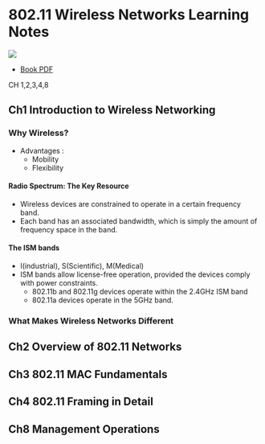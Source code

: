 # 802.11 Wireless Networks Learning Notes
![](https://i.imgur.com/89Wc4LX.png)
* [Book PDF](https://paginas.fe.up.pt/~ee05005/tese/arquivos/ieee80211.pdf) 


CH 1,2,3,4,8


## Ch1 Introduction to Wireless Networking

### Why Wireless?
* Advantages : 
    * Mobility
    * Flexibility

#### Radio Spectrum: The Key Resource
* Wireless devices are constrained to operate in a certain frequency band.
* Each band has an associated bandwidth, which is simply the amount of frequency space in the band.

#### The ISM bands
* I(industrial), S(Scientific), M(Medical)
* ISM bands allow license-free operation, provided the devices comply with power constraints.
    * 802.11b and 802.11g devices operate within the 2.4GHz ISM band
    * 802.11a devices operate in the 5GHz band.

### What Makes Wireless Networks Different



## Ch2 Overview of 802.11 Networks

## Ch3 802.11 MAC Fundamentals

## Ch4 802.11 Framing in Detail

## Ch8 Management Operations